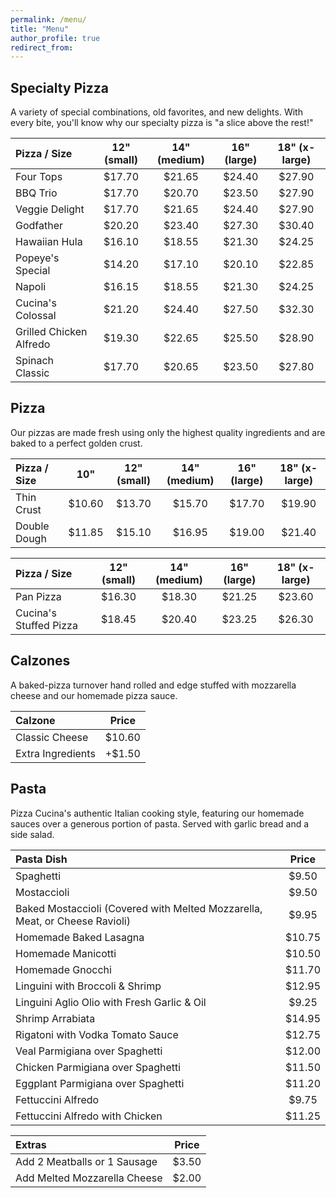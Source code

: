 ```yaml
---
permalink: /menu/
title: "Menu"
author_profile: true
redirect_from: 
---
```



## Specialty Pizza

A variety of special combinations, old favorites, and new delights. With every bite, you'll know why our specialty pizza is "a slice above the rest!"

| Pizza / Size | 12" (small) | 14" (medium) | 16" (large) | 18" (x-large) |
|:-------------|:-----------:|:------------:|:-----------:|:-------------:|
| Four Tops                           | $17.70 | $21.65 | $24.40 | $27.90 |
| BBQ Trio                            | $17.70 | $20.70 | $23.50 | $27.90 |
| Veggie Delight                      | $17.70 | $21.65 | $24.40 | $27.90 |
| Godfather                           | $20.20 | $23.40 | $27.30 | $30.40 |
| Hawaiian Hula                       | $16.10 | $18.55 | $21.30 | $24.25 |
| Popeye's Special                    | $14.20 | $17.10 | $20.10 | $22.85 |
| Napoli                              | $16.15 | $18.55 | $21.30 | $24.25 |
| Cucina's Colossal                   | $21.20 | $24.40 | $27.50 | $32.30 |
| Grilled Chicken Alfredo             | $19.30 | $22.65 | $25.50 | $28.90 |
| Spinach Classic                     | $17.70 | $20.65 | $23.50 | $27.80 |



## Pizza

Our pizzas are made fresh using only the highest quality ingredients and are baked to a perfect golden crust.

| Pizza / Size | 10" | 12" (small) | 14" (medium) | 16" (large) | 18" (x-large) |
|:-------------|:---:|:-----------:|:------------:|:-----------:|:-------------:|
| Thin Crust                       | $10.60 | $13.70 | $15.70 | $17.70 | $19.90 |
| Double Dough                     | $11.85 | $15.10 | $16.95 | $19.00 | $21.40 |

| Pizza / Size | 12" (small) | 14" (medium) | 16" (large) | 18" (x-large)  |
|:-------------|:-----------:|:------------:|:-----------:|:--------------:|
| Pan Pizza                            | $16.30 | $18.30 | $21.25 | $23.60 |
| Cucina's Stuffed Pizza               | $18.45 | $20.40 | $23.25 | $26.30 |



## Calzones

A baked-pizza turnover hand rolled and edge stuffed with mozzarella cheese and our homemade pizza sauce.

| Calzone | Price | 
|:--------|:-----:|
| Classic Cheese | $10.60 |
| Extra Ingredients | +$1.50 |



## Pasta

Pizza Cucina's authentic Italian cooking style, featuring our homemade sauces over a generous portion of pasta. Served with garlic bread and a side salad.

| Pasta Dish | Price | 
|:-----------|:-----:|
| Spaghetti | $9.50 |
| Mostaccioli | $9.50 |
| Baked Mostaccioli (Covered with Melted Mozzarella, Meat, or Cheese Ravioli) | $9.95 |
| Homemade Baked Lasagna | $10.75 |
| Homemade Manicotti | $10.50 |
| Homemade Gnocchi | $11.70 |
| Linguini with Broccoli & Shrimp | $12.95 |
| Linguini Aglio Olio with Fresh Garlic & Oil | $9.25 |
| Shrimp Arrabiata | $14.95 |
| Rigatoni with Vodka Tomato Sauce | $12.75 |
| Veal Parmigiana over Spaghetti | $12.00 |
| Chicken Parmigiana over Spaghetti | $11.50 |
| Eggplant Parmigiana over Spaghetti | $11.20 |
| Fettuccini Alfredo | $9.75 |
| Fettuccini Alfredo with Chicken | $11.25 |

| Extras | Price |
|:-------|:-----:|
| Add 2 Meatballs or 1 Sausage | $3.50 |
| Add Melted Mozzarella Cheese | $2.00 |
